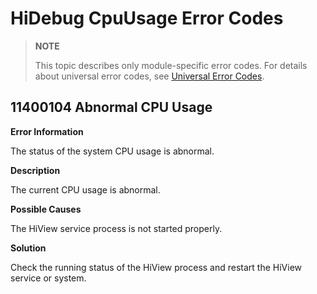 # HiDebug CpuUsage Error Codes

> **NOTE**
>
> This topic describes only module-specific error codes. For details about universal error codes, see [Universal Error Codes](../errorcode-universal.md).

## 11400104 Abnormal CPU Usage

**Error Information**

The status of the system CPU usage is abnormal.

**Description**

The current CPU usage is abnormal.

**Possible Causes**

The HiView service process is not started properly.

**Solution**

Check the running status of the HiView process and restart the HiView service or system.
